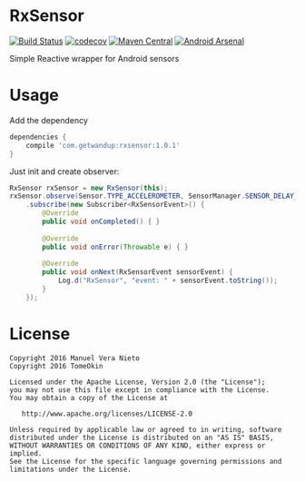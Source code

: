 # RxSensor
[![Build Status](https://travis-ci.org/wandup/RxSensor.svg?branch=master)](https://travis-ci.org/wandup/RxSensor)
[![codecov](https://codecov.io/gh/wandup/RxSensor/branch/master/graph/badge.svg)](https://codecov.io/gh/wandup/RxSensor)
[![Maven Central](https://img.shields.io/maven-central/v/com.getwandup/rxsensor.svg)](https://maven-badges.herokuapp.com/maven-central/com.getwandup/rxsensor)
[![Android Arsenal](https://img.shields.io/badge/Android%20Arsenal-RxSensor-brightgreen.svg?style=flat)](http://android-arsenal.com/details/1/3350)

Simple Reactive wrapper for Android sensors 

# Usage

Add the dependency

```groovy
dependencies {
    compile 'com.getwandup:rxsensor:1.0.1'
}
```

Just init and create observer:

```java
RxSensor rxSensor = new RxSensor(this);
rxSensor.observe(Sensor.TYPE_ACCELEROMETER, SensorManager.SENSOR_DELAY_NORMAL)
    .subscribe(new Subscriber<RxSensorEvent>() {
        @Override
        public void onCompleted() { }
        
        @Override
        public void onError(Throwable e) { }
        
        @Override
        public void onNext(RxSensorEvent sensorEvent) {
            Log.d("RxSensor", "event: " + sensorEvent.toString());
        }
    });
```

# License

    Copyright 2016 Manuel Vera Nieto
    Copyright 2016 TomeOkin

    Licensed under the Apache License, Version 2.0 (the "License");
    you may not use this file except in compliance with the License.
    You may obtain a copy of the License at

       http://www.apache.org/licenses/LICENSE-2.0

    Unless required by applicable law or agreed to in writing, software
    distributed under the License is distributed on an "AS IS" BASIS,
    WITHOUT WARRANTIES OR CONDITIONS OF ANY KIND, either express or implied.
    See the License for the specific language governing permissions and
    limitations under the License.
